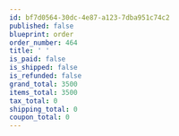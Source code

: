 ```yaml
---
id: bf7d0564-30dc-4e87-a123-7dba951c74c2
published: false
blueprint: order
order_number: 464
title: ' '
is_paid: false
is_shipped: false
is_refunded: false
grand_total: 3500
items_total: 3500
tax_total: 0
shipping_total: 0
coupon_total: 0
---
```

